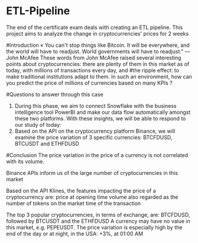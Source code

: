 # ETL-Pipeline
The end of the certificate exam deals with creating an ETL pipeline. This project aims to analyze the change in cryptocurrencies' prices for 2 weeks



#Introduction
« You can't stop things like Bitcoin. It will be everywhere, and the world will have to readjust. World governments will have to readjust." —John McAfee
These words from John McAfee raised several interesting points about cryptocurrencies: there are plenty of them in this market as of today, with millions of transactions every day, and #the ripple effect: to make traditional institutions adapt to them.
In such an environment, how can you predict the price of millions of currencies based on many KPIs ?

#Questions to answer through this case
1) During this phase, we aim to connect Snowflake with the business intelligence tool PowerBI and make our data flow automatically amongst these two platforms. With these insights, we will be able to respond to our study of today: 
2) Based on the API on the cryptocurrency platform Binance, we will examine the price variation of 3 specific currencies: BTCFDUSD, BTCUSDT and ETHFDUSD



#Conclusion
The price variation in the price of a currency is not correlated with its volume. 

Binance APIs inform us of the large number of cryptocurrencies in this market 

Based on the API Klines, the features impacting the price of a cryptocurrency are:
price at opening time
volume also regarded as the number of tokens on the market
time of the transaction

The top 3 popular cryptocurrencies, in terms of exchange, are: BTCFDUSD, followed by BTCUSDT and the ETHFDUSD
A currency may have no value in this market, e.g. PEPEUSDT.
The price variation is especially high by the end of the day or at night, in the USA: +3%, at 01:00 AM

